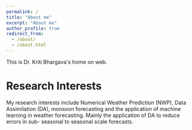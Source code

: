 ```yaml
---
permalink: /
title: "About me"
excerpt: "About me"
author_profile: true
redirect_from: 
  - /about/
  - /about.html
---
```


This is Dr. Kriti Bhargava's  home on web.

Research Interests
======
My research interests include Numerical Weather Prediction (NWP), Data Assimilation (DA), monsoon forecasting and the application of machine learning in weather forecasting. Mainly the application of DA to reduce errors in sub- seasonal to seasonal scale forecasts.
